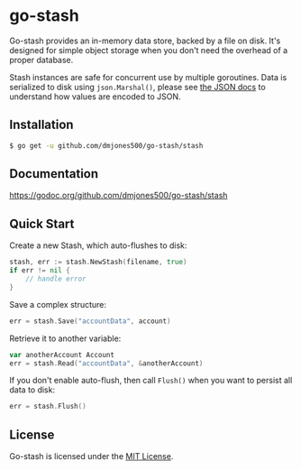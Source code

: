 # go-stash

Go-stash provides an in-memory data store, backed by a file on disk. It's designed for simple object storage when you don't need the overhead of a proper database.


Stash instances are safe for concurrent use by multiple goroutines. Data is serialized to disk using `json.Marshal()`, please see [the JSON docs](https://golang.org/pkg/encoding/json/#Marshal) to understand how values are encoded to JSON.

## Installation

```bash
$ go get -u github.com/dmjones500/go-stash/stash
```

## Documentation

https://godoc.org/github.com/dmjones500/go-stash/stash

## Quick Start

Create a new Stash, which auto-flushes to disk:

```Go
stash, err := stash.NewStash(filename, true)
if err != nil {
    // handle error
}
```

Save a complex structure:

```Go
err = stash.Save("accountData", account)
```

Retrieve it to another variable:

```Go
var anotherAccount Account
err = stash.Read("accountData", &anotherAccount)
```
	
If you don't enable auto-flush, then call `Flush()` when you want to persist all data to disk:

```Go
err = stash.Flush()
```

## License

Go-stash is licensed under the [MIT License](https://opensource.org/licenses/MIT).

